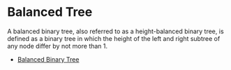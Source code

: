 # Balanced Tree

A balanced binary tree, also referred to as a height-balanced binary tree, is defined as a binary tree in which the height of the left and right subtree of any node differ by not more than 1.

- [Balanced Binary Tree](https://www.programiz.com/dsa/balanced-binary-tree)
